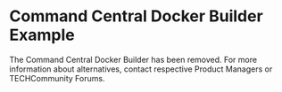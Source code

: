 # Command Central Docker Builder Example

The Command Central Docker Builder has been removed. For more information about alternatives, contact respective Product Managers or TECHCommunity Forums.